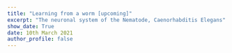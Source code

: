 ```yaml
---
title: "Learning from a worm [upcoming]"
excerpt: "The neuronal system of the Nematode, Caenorhabditis Elegans"
show_date: True
date: 10th March 2021
author_profile: false
---
```



